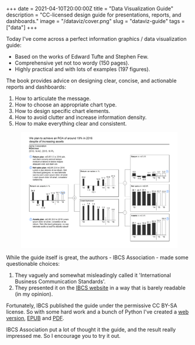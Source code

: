 +++
date = 2021-04-10T20:00:00Z
title = "Data Visualization Guide"
description = "CC-licensed design guide for presentations, reports, and dashboards."
image = "/dataviz/cover.png"
slug = "dataviz-guide"
tags = ["data"]
+++

Today I've come across a perfect information graphics / data visualization guide:

-   Based on the works of Edward Tufte and Stephen Few.
-   Comprehensive yet not too wordy (150 pages).
-   Highly practical and with lots of examples (197 figures).

The book provides advice on designing clear, concise, and actionable reports and dashboards:

1. How to articulate the message.
2. How to choose an appropriate chart type.
3. How to design specific chart elements.
4. How to avoid clutter and increase information density.
5. How to make everything clear and consistent.

<figure>
    <img alt="Sample report" src="sample.png" class="img-bordered-thin">
</figure>

While the guide itself is great, the authors - IBCS Association - made some questionable choices:

1. They vaguely and somewhat misleadingly called it 'International Business Communication Standards'.
2. They presented it on the [IBCS website](https://www.ibcs.com/standards/) in a way that is barely readable (in my opinion).

Fortunately, IBCS published the guide under the permissive CC BY-SA license. So with some hard work and a bunch of Python I've created a [web version](https://github.com/nalgeon/dataviz), [EPUB](https://github.com/nalgeon/dataviz/releases/download/1.1/data-visualization-guide.epub) and [PDF](https://github.com/nalgeon/dataviz/releases/download/1.1/data-visualization-guide.pdf).

IBCS Association put a lot of thought it the guide, and the result really impressed me. So I encourage you to try it out.
